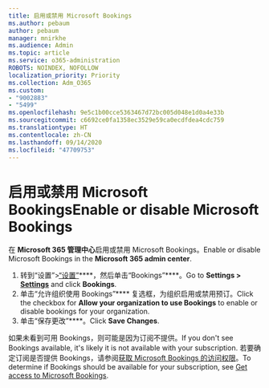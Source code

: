 ```yaml
---
title: 启用或禁用 Microsoft Bookings
ms.author: pebaum
author: pebaum
manager: mnirkhe
ms.audience: Admin
ms.topic: article
ms.service: o365-administration
ROBOTS: NOINDEX, NOFOLLOW
localization_priority: Priority
ms.collection: Adm_O365
ms.custom:
- "9002883"
- "5499"
ms.openlocfilehash: 9e5c1b00cce5363467d72bc005d048e1d0a4e33b
ms.sourcegitcommit: c6692ce0fa1358ec3529e59ca0ecdfdea4cdc759
ms.translationtype: HT
ms.contentlocale: zh-CN
ms.lasthandoff: 09/14/2020
ms.locfileid: "47709753"
---
```

# <a name="enable-or-disable-microsoft-bookings"></a><span data-ttu-id="b0d47-102">启用或禁用 Microsoft Bookings</span><span class="sxs-lookup"><span data-stu-id="b0d47-102">Enable or disable Microsoft Bookings</span></span>

<span data-ttu-id="b0d47-103">在 **Microsoft 365 管理中心**启用或禁用 Microsoft Bookings。</span><span class="sxs-lookup"><span data-stu-id="b0d47-103">Enable or disable Microsoft Bookings in the **Microsoft 365 admin center**.</span></span>

1. <span data-ttu-id="b0d47-104">转到“设置”>[“设置”](https://admin.microsoft.com/Adminportal/Home?source=applauncher#/Settings/Services)\*\*\*\*，然后单击“Bookings”\*\*\*\*。</span><span class="sxs-lookup"><span data-stu-id="b0d47-104">Go to **Settings > [Settings](https://admin.microsoft.com/Adminportal/Home?source=applauncher#/Settings/Services)** and click **Bookings**.</span></span>
2. <span data-ttu-id="b0d47-105">单击“允许组织使用 Bookings”\*\*\*\* 复选框，为组织启用或禁用预订。</span><span class="sxs-lookup"><span data-stu-id="b0d47-105">Click the checkbox for **Allow your organization to use Bookings** to enable or disable bookings for your organization.</span></span>
3. <span data-ttu-id="b0d47-106">单击“保存更改”\*\*\*\*。</span><span class="sxs-lookup"><span data-stu-id="b0d47-106">Click **Save Changes**.</span></span>

<span data-ttu-id="b0d47-107">如果未看到可用 Bookings，则可能是因为订阅不提供。</span><span class="sxs-lookup"><span data-stu-id="b0d47-107">If you don't see Bookings available, it's likely it is not available with your subscription.</span></span> <span data-ttu-id="b0d47-108">若要确定订阅是否提供 Bookings，请参阅[获取 Microsoft Bookings 的访问权限](https://support.microsoft.com/zh-CN/office/get-access-to-microsoft-bookings-5382dc07-aaa5-45c9-8767-502333b214ce)。</span><span class="sxs-lookup"><span data-stu-id="b0d47-108">To determine if Bookings should be available for your subscription, see [Get access to Microsoft Bookings](https://support.microsoft.com/zh-CN/office/get-access-to-microsoft-bookings-5382dc07-aaa5-45c9-8767-502333b214ce).</span></span>
